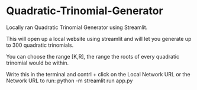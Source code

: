 # Quadratic-Trinomial-Generator
Locally ran Quadratic Trinomial Generator using Streamlit.

This will open up a local website using streamlit and will let you generate up to 300 quadratic trinomials.

You can choose the range [K,R], the range the roots of every quadratic trinomial would be within.

Write this in the terminal and contrl + click on the Local Network URL or the Network URL to run:
python -m streamlit run app.py
